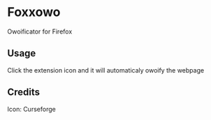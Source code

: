 # Foxxowo

Owoificator for Firefox

## Usage

Click the extension icon and it will automaticaly owoify the webpage

## Credits

Icon: Curseforge